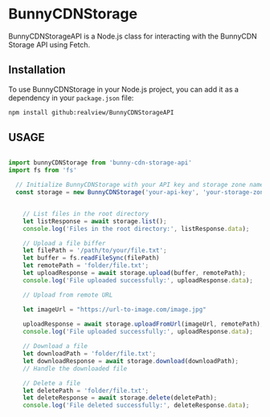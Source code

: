 # BunnyCDNStorage 

BunnyCDNStorageAPI is a Node.js class for interacting with the BunnyCDN Storage API using Fetch.

## Installation

To use BunnyCDNStorage in your Node.js project, you can add it as a dependency in your `package.json` file:

```bash
npm install github:realview/BunnyCDNStorageAPI
```
## USAGE

```typescript

import bunnyCDNStorage from 'bunny-cdn-storage-api'
import fs from 'fs'

  // Initialize BunnyCDNStorage with your API key and storage zone name
  const storage = new BunnyCDNStorage('your-api-key', 'your-storage-zone','your-region');


    // List files in the root directory
    let listResponse = await storage.list();
    console.log('Files in the root directory:', listResponse.data);

    // Upload a file biffer
    let filePath = '/path/to/your/file.txt';
    let buffer = fs.readFileSync(filePath)
    let remotePath = 'folder/file.txt'; 
    let uploadResponse = await storage.upload(buffer, remotePath);
    console.log('File uploaded successfully:', uploadResponse.data);

    // Upload from remote URL

    let imageUrl = "https://url-to-image.com/image.jpg"
   
    uploadResponse = await storage.uploadFromUrl(imageUrl, remotePath);
    console.log('File uploaded successfully:', uploadResponse.data);

    // Download a file
    let downloadPath = 'folder/file.txt';
    let downloadResponse = await storage.download(downloadPath);
    // Handle the downloaded file

    // Delete a file
    let deletePath = 'folder/file.txt';
    let deleteResponse = await storage.delete(deletePath);
    console.log('File deleted successfully:', deleteResponse.data);
 
```


